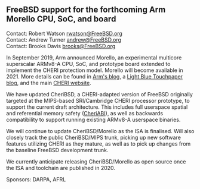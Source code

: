 ## FreeBSD support for the forthcoming Arm Morello CPU, SoC, and board ##

Contact: Robert Watson <rwatson@FreeBSD.org>  
Contact: Andrew Turner <andrew@FreeBSD.org>  
Contact: Brooks Davis <brooks@FreeBSD.org>  

In September 2019, Arm announced Morello, an experimental multicore superscalar
ARMv8-A CPU, SoC, and prototype board extended to implement the CHERI
protection model.  Morello will become available in 2021.  More details can be
found in
[Arm's blog](https://www.arm.com/blogs/blueprint/digital-security-by-design), a
[Light Blue Touchpaper blog](https://www.lightbluetouchpaper.org/2019/10/18/ukri-digital-security-by-design-a-190m-research-programme-around-arms-morello-an-experimental-armv8-a-cpu-soc-and-board-with-cheri-support/),
and the main
[CHERI website](https://www.cl.cam.ac.uk/research/security/ctsrd/cheri/).

We have updated CheriBSD, a CHERI-adapted version of FreeBSD originally
targeted at the MIPS-based SRI/Cambridge CHERI processor prototype, to support
the current draft architecture.  This includes full userspace spatial and
referential memory safety
([CheriABI](https://www.cl.cam.ac.uk/research/security/ctsrd/pdfs/201904-asplos-cheriabi.pdf)),
as well as backwards compatibility to support running existing ARMv8-A
userspace binaries.

We will continue to update CheriBSD/Morello as the ISA is finalised.  Will also
closely track the public CheriBSD/MIPS trunk, picking up new software features
utilizing CHERI as they mature, as well as to pick up changes from the baseline
FreeBSD development trunk.

We currently anticipate releasing CheriBSD/Morello as open source once the ISA
and toolchain are published in 2020.

Sponsors: DARPA, AFRL
